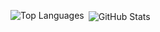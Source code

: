 <p>
<img align="left" src="https://github-readme-stats.vercel.app/api/top-langs?username=chrisedeson&show_icons=true&locale=en&layout=compact" alt="Top Languages" />
</p>
<p>
&nbsp;<img align="center" src="https://github-readme-stats.vercel.app/api?username=chrisedeson&show_icons=true&locale=en" alt="GitHub Stats" />
</p>
